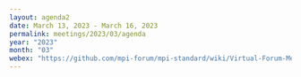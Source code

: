 ```yaml
---
layout: agenda2
date: March 13, 2023 - March 16, 2023
permalink: meetings/2023/03/agenda
year: "2023"
month: "03"
webex: "https://github.com/mpi-forum/mpi-standard/wiki/Virtual-Forum-Meeting-Information"
---
```


